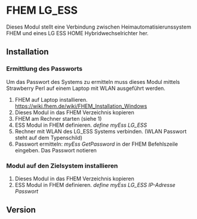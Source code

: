 # FHEM LG_ESS

Dieses Modul stellt eine Verbindung zwischen Heimautomatisierunssystem FHEM und eines LG ESS HOME Hybridwechselrichter her.

## Installation

### Ermittlung des Passworts

Um das Passwort des Systems zu ermitteln muss dieses Modul mittels Strawberry Perl auf einem Laptop mit WLAN ausgeführt werden.

1. FHEM auf Laptop installieren. https://wiki.fhem.de/wiki/FHEM_Installation_Windows
2. Dieses Modul in das FHEM Verzeichnis kopieren
3. FHEM am Rechner starten (siehe 1)
4. ESS Modul in FHEM definieren. *define myEss LG_ESS*
5. Rechner mit WLAN des LG_ESS Systems verbinden. (WLAN Passwort steht auf dem Typenschild)
6. Passwort ermitteln: *myEss GetPassword* in der FHEM Befehlszeile eingeben. Das Passwort notieren


### Modul auf den Zielsystem installieren

1. Dieses Modul in das FHEM Verzeichnis kopieren
4. ESS Modul in FHEM definieren. *define myEss LG_ESS IP-Adresse Passwort*

## Version 